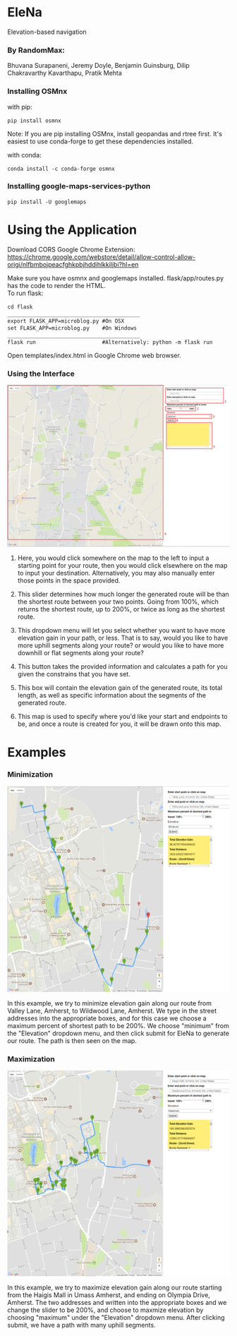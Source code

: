 # EleNa
Elevation-based navigation

### By RandomMax:
Bhuvana Surapaneni, Jeremy Doyle, Benjamin Guinsburg, Dilip Chakravarthy Kavarthapu, Pratik Mehta

### Installing OSMnx
with pip:
```
pip install osmnx
```
Note: If you are pip installing OSMnx, install geopandas and rtree first. It's easiest to use conda-forge to get these dependencies installed.

with conda:
```
conda install -c conda-forge osmnx
```

### Installing google-maps-services-python
```
pip install -U googlemaps

```
# Using the Application
Download CORS Google Chrome Extension:  
https://chrome.google.com/webstore/detail/allow-control-allow-origi/nlfbmbojpeacfghkpbjhddihlkkiljbi?hl=en

Make sure you have osmnx and googlemaps installed.
flask/app/routes.py has the code to render the HTML.  
To run flask:
```
cd flask
__________________________________________
export FLASK_APP=microblog.py #On OSX
set FLASK_APP=microblog.py    #On Windows
__________________________________________
flask run                     #Alternatively: python -m flask run
```
Open templates/index.html in Google Chrome web browser.

### Using the Interface
![EleNa Interface](Pictures/EleNa.PNG "Interface")

1. Here, you would click somewhere on the map to the left to input a starting point for your route, then you would click elsewhere on the map to input your destination. Alternatively, you may also manually enter those points in the space provided.

2. This slider determines how much longer the generated route will be than the shortest route between your two points. Going from 100%, which returns the shortest route, up to 200%, or twice as long as the shortest route.

3. This dropdown menu will let you select whether you want to have more elevation gain in your path, or less. That is to say, would you like to have more uphill segments along your route? or would you like to have more downhill or flat segments along your route?

4. This button takes the provided information and calculates a path for you given the constrains that you have set.
5. This box will contain the elevation gain of the generated route, its total length, as well as specific information about the segments of the generated route.

6. This map is used to specify where you'd like your start and endpoints to be, and once a route is created for you, it will be drawn onto this map.

# Examples

### Minimization
![EleNa Minimization](Pictures/EleNa_example_min.PNG)

In this example, we try to minimize elevation gain along our route from Valley Lane, Amherst, to Wildwood Lane, Amherst. We type in the street addresses into the appropriate boxes, and for this case we choose a maximum percent of shortest path to be 200%. We choose "minimum" from the "Elevation" dropdown menu, and then click submit for EleNa to generate our route. The path is then seen on the map.


### Maximization
![EleNa Interface](Pictures/EleNa_example_max.PNG)

In this example, we try to maximize elevation gain along our route starting from the Haigis Mall in Umass Amherst, and ending on Olympia Drive, Amherst. The two addresses and written into the appropriate boxes and we change the slider to be 200%, and choose to maxmize elevation by choosing "maximum" under the "Elevation" dropdown menu. After clicking submit, we have a path with many uphill segments.
